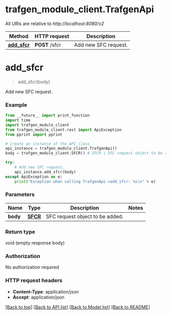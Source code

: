 # trafgen_module_client.TrafgenApi

All URIs are relative to *http://localhost:8080/v2*

Method | HTTP request | Description
------------- | ------------- | -------------
[**add_sfcr**](TrafgenApi.md#add_sfcr) | **POST** /sfcr | Add new SFC request.


# **add_sfcr**
> add_sfcr(body)

Add new SFC request.



### Example
```python
from __future__ import print_function
import time
import trafgen_module_client
from trafgen_module_client.rest import ApiException
from pprint import pprint

# create an instance of the API class
api_instance = trafgen_module_client.TrafgenApi()
body = trafgen_module_client.SFCR() # SFCR | SFC request object to be added.

try:
    # Add new SFC request.
    api_instance.add_sfcr(body)
except ApiException as e:
    print("Exception when calling TrafgenApi->add_sfcr: %s\n" % e)
```

### Parameters

Name | Type | Description  | Notes
------------- | ------------- | ------------- | -------------
 **body** | [**SFCR**](SFCR.md)| SFC request object to be added. | 

### Return type

void (empty response body)

### Authorization

No authorization required

### HTTP request headers

 - **Content-Type**: application/json
 - **Accept**: application/json

[[Back to top]](#) [[Back to API list]](../README.md#documentation-for-api-endpoints) [[Back to Model list]](../README.md#documentation-for-models) [[Back to README]](../README.md)

